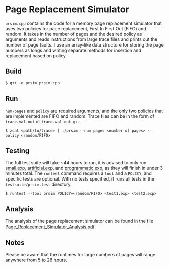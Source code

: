 # Page Replacement Simulator
`prsim.cpp` contains the code for a memory page replacement simulator that uses two policies for pace replacement, First In First Out (FIFO) and random. It takes in the number of pages and the desired policy as arguments and reads instructions from large trace files and prints out the number of page faults. I use an array-like data structure for storing the page numbers as longs and writing separate methods for insertion and replacement based on policy.

## Build
```
$ g++ -o prsim prsim.cpp
```

## Run
`num-pages` and `policy` are required arguments, and the only two policies that are implemented are FIFO and random.
Trace files can be in the form of `trace.val.out` or `trace.val.out.gz`.
```
$ zcat <path/to/trace> | ./prsim --num-pages <number of pages> --policy <random/FIFO>
```

## Testing
The full test suite will take ~44 hours to run, it is advised to only run [small.exp](testsuite/prsim.test/small.exp), [artificial.exp](testsuite/prsim.test/artificial.exp), and [programmatic.exp](testsuite/prsim.test/programmatic.exp), as they will finish in under 3 minutes total.
The `runtest` command requires a `tool` and a `POLICY`, and specific tests are optional. With no tests specified, it runs all tests in the `testsuite/prsim.test` directory.
```
$ runtest --tool prsim POLICY=<random/FIFO> <test1.exp> <test2.exp>
```

## Analysis
The analysis of the page replacement simulator can be found in the file [Page_Replacement_Simulator_Analysis.pdf](Page_Replacement_Simulator_Analysis.pdf)

## Notes
Please be aware that the runtimes for large numbers of pages will range anywhere from 5 to 26 hours.
